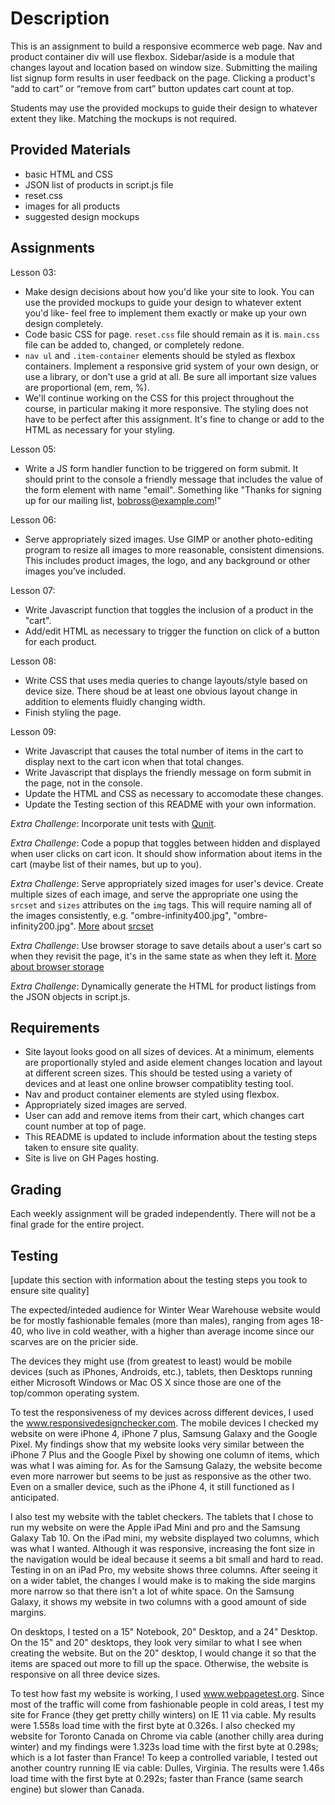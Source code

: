 # Description

This is an assignment to build a responsive ecommerce web page. Nav and product container div will use flexbox. Sidebar/aside is a module that changes layout and location based on window size. Submitting the mailing list signup form results in user feedback on the page. Clicking a product's “add to cart” or “remove from cart” button updates cart count at top.

Students may use the provided mockups to guide their design to whatever extent they like. Matching the mockups is not required.

## Provided Materials

  - basic HTML and CSS
  - JSON list of products in script.js file
  - reset.css
  - images for all products
  - suggested design mockups

## Assignments

Lesson 03:

  - Make design decisions about how you'd like your site to look. You can use the provided mockups to guide your design to whatever extent you'd like- feel free to implement them exactly or make up your own design completely.
  - Code basic CSS for page. `reset.css` file should remain as it is. `main.css` file can be added to, changed, or completely redone.
  - `nav ul` and `.item-container` elements should be styled as flexbox containers. Implement a responsive grid system of your own design, or use a library, or don't use a grid at all. Be sure all important size values are proportional (em, rem, %).
  - We'll continue working on the CSS for this project throughout the course, in particular making it more responsive. The styling does not have to be perfect after this assignment. It's fine to change or add to the HTML as necessary for your styling.

Lesson 05:

  - Write a JS form handler function to be triggered on form submit. It should print to the console a friendly message that includes the value of the form element with name "email". Something like "Thanks for signing up for our mailing list, bobross@example.com!"

Lesson 06:

  - Serve appropriately sized images. Use GIMP or another photo-editing program to resize all images to more reasonable, consistent dimensions. This includes product images, the logo, and any background or other images you've included.

Lesson 07:

  - Write Javascript function that toggles the inclusion of a product in the "cart".
  - Add/edit HTML as necessary to trigger the function on click of a button for each product.

Lesson 08:

  - Write CSS that uses media queries to change layouts/style based on device size. There shoud be at least one obvious layout change in addition to elements fluidly changing width.
  - Finish styling the page.

Lesson 09:

  - Write Javascript that causes the total number of items in the cart to display next to the cart icon when that total changes.
  - Write Javascript that displays the friendly message on form submit in the page, not in the console.
  - Update the HTML and CSS as necessary to accomodate these changes.
  - Update the Testing section of this README with your own information.

*Extra Challenge*: Incorporate unit tests with [Qunit](https://qunitjs.com/).

*Extra Challenge*: Code a popup that toggles between hidden and displayed when user clicks on cart icon. It should show information about items in the cart (maybe list of their names, but up to you).

*Extra Challenge*: Serve appropriately sized images for user's device. Create multiple sizes of each image, and serve the appropriate one using the `srcset` and `sizes` attributes on the `img` tags. This will require naming all of the images consistently, e.g. "ombre-infinity400.jpg", "ombre-infinity200.jpg". [More](https://css-tricks.com/responsive-images-youre-just-changing-resolutions-use-srcset/) about [srcset](https://developer.mozilla.org/en-US/docs/Web/HTML/Element/img)

*Extra Challenge*: Use browser storage to save details about a user's cart so when they revisit the page, it's in the same state as when they left it. [More about browser storage](https://www.w3schools.com/html/html5_webstorage.asp)

*Extra Challenge*: Dynamically generate the HTML for product listings from the JSON objects in script.js.

## Requirements

  - Site layout looks good on all sizes of devices. At a minimum, elements are proportionally styled and aside element changes location and layout at different screen sizes. This should be tested using a variety of devices and at least one online browser compatiblity testing tool.
  - Nav and product container elements are styled using flexbox.
  - Appropriately sized images are served.
  - User can add and remove items from their cart, which changes cart count number at top of page.
  - This README is updated to include information about the testing steps taken to ensure site quality.
  - Site is live on GH Pages hosting.

## Grading
Each weekly assignment will be graded independently. There will not be a final grade for the entire project.

## Testing
[update this section with information about the testing steps you took to ensure site quality]

The expected/inteded audience for Winter Wear Warehouse website would be for mostly fashionable females (more than males), ranging from ages 18-40, who live in cold weather, with a higher than average income since our scarves are on the pricier side.

The devices they might use (from greatest to least) would be mobile devices (such as iPhones, Androids, etc.), tablets, then Desktops running either Microsoft Windows or Mac OS X since those are one of the top/common operating system.

To test the responsiveness of my devices across different devices, I used the www.responsivedesignchecker.com. The mobile devices I checked my website on were iPhone 4, iPhone 7 plus, Samsung Galaxy and the Google Pixel. My findings show that my website looks very similar between the iPhone 7 Plus and the Google Pixel by showing one column of items, which was what I was aiming for. As for the Samsung Galazy, the website become even more narrower but seems to be just as responsive as the other two. Even on a smaller device, such as the iPhone 4, it still functioned as I anticipated.

I also test my website with the tablet checkers. The tablets that I chose to run my website on were the Apple iPad Mini and pro and the Samsung Galaxy Tab 10. On the iPad mini, my website displayed two columns, which was what I wanted. Although it was responsive, increasing the font size in the navigation would be ideal because it seems a bit small and hard to read. Testing in on an iPad Pro, my website shows three columns. After seeing it on a wider tablet, the changes I would make is to making the side margins more narrow so that there isn't a lot of white space. On the Samsung Galaxy, it shows my website in two columns with a good amount of side margins.

On desktops, I tested on a 15" Notebook, 20" Desktop, and a 24" Desktop. On the 15" and 20" desktops, they look very similar to what I see when creating the website. But on the 20" desktop, I would change it so that the items are spaced out more to fill up the space. Otherwise, the website is responsive on all three device sizes.

To test how fast my website is working, I used www.webpagetest.org. Since most of the traffic will come from fashionable people in cold areas, I test my site for France (they get pretty chilly winters) on IE 11 via cable. My results were 1.558s load time with the first byte at 0.326s. I also checked my website for Toronto Canada on Chrome via cable (another chilly area during winter) and my findings were 1.323s load time with the first byte at 0.298s; which is a lot faster than France! To keep a controlled variable, I tested out another country running IE via cable: Dulles, Virginia. The results were 1.46s load time with the first byte at 0.292s; faster than France (same search engine) but slower than Canada.























